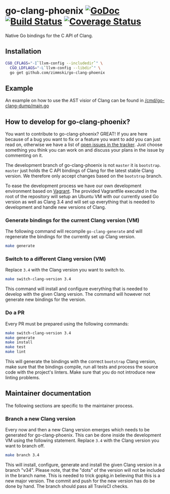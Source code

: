 # go-clang-phoenix [![GoDoc](https://godoc.org/github.com/zimmski/go-clang-phoenix?status.png)](https://godoc.org/github.com/zimmski/go-clang-phoenix) [![Build Status](https://travis-ci.org/zimmski/go-clang-phoenix.svg?branch=master)](https://travis-ci.org/zimmski/go-clang-phoenix) [![Coverage Status](https://coveralls.io/repos/zimmski/go-clang-phoenix/badge.png?branch=master)](https://coveralls.io/r/zimmski/go-clang-phoenix?branch=master)

Native Go bindings for the C API of Clang.

## Installation

```bash
CGO_CFLAGS="-I`llvm-config --includedir`" \
  CGO_LDFLAGS="-L`llvm-config --libdir`" \
  go get github.com/zimmski/go-clang-phoenix
```

## Example

An example on how to use the AST visior of Clang can be found in [/cmd/go-clang-dump/main.go](/cmd/go-clang-dump/main.go)

## How to develop for go-clang-phoenix?

You want to contribute to go-clang-phoenix? GREAT! If you are here because of a bug you want to fix or a feature you want to add you can just read on, otherwise we have a list of [open issues in the tracker](/issues). Just choose something you think you can work on and discuss your plans in the issue by commenting on it.

The development branch of go-clang-phoenix is not `master` it is `bootstrap`. `master` just holds the C API bindings of Clang for the latest stable Clang version. We therefore only accept changes based on the `bootstrap` branch.

To ease the development process we have our own development environment based on [Vagrant](https://www.vagrantup.com/). The provided Vagrantfile executed in the root of the repository will setup an Ubuntu VM with our currently used Go version as well as Clang 3.4 and will set up everything that is needed to development and handle new versions of Clang.

### Generate bindings for the current Clang version (VM)

The following command will recompile `go-clang-generate` and will regenerate the bindings for the currently set up Clang version.

```bash
make generate
```

### Switch to a different Clang version (VM)

Replace `3.4` with the Clang version you want to switch to.

```bash
make switch-clang-version 3.4
```

This command will install and configure everything that is needed to develop with the given Clang version. The command will however not generate new bindings for the version.

### Do a PR

Every PR must be prepared using the following commands:

```bash
make switch-clang-version 3.4
make generate
make install
make test
make lint
```

This will generate the bindings with the correct `bootstrap` Clang version, make sure that the bindings compile, run all tests and process the source code with the project's linters. Make sure that you do not introduce new linting problems.

## Maintainer documentation

The following sections are specific to the maintainer process.

### Branch a new Clang version

Every now and then a new Clang version emerges which needs to be generated for go-clang-phoenix. This can be done inside the development VM using the following statement. Replace `3.4` with the Clang version you want to branch off.

```bash
make branch 3.4
```

This will install, configure, generate and install the given Clang version in a branch "v34". Please note, that the "dots" of the version will not be included in the branch name. This is needed to trick gopkg.in believing that this is a new major version. The commit and push for the new version has do be done by hand. The branch should pass all TravisCI checks.
